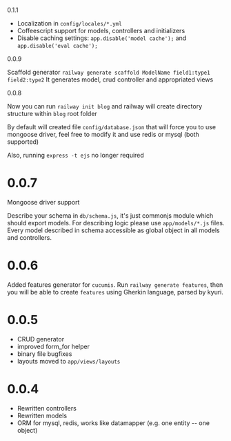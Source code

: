 0.1.1

 * Localization in `config/locales/*.yml`
 * Coffeescript support for models, controllers and initializers
 * Disable caching settings: `app.disable('model cache');` and `app.disable('eval cache');`

0.0.9

Scaffold generator `railway generate scaffold ModelName field1:type1 field2:type2`
It generates model, crud controller and appropriated views

0.0.8

Now you can run `railway init blog` and railway will create directory structure
within `blog` root folder

By default will created file `config/database.json` that will force you to use
mongoose driver, feel free to modify it and use redis or mysql (both supported)

Also, running `express -t ejs` no longer required

0.0.7
=====

Mongoose driver support

Describe your schema in `db/schema.js`, it's just commonjs module which should export
models. For describing logic please use `app/models/*.js` files. Every model
described in schema accessible as global object in all models and controllers.

0.0.6
=====

Added features generator for `cucumis`. Run `railway generate features`, then
you will be able to create `features` using Gherkin language, parsed by kyuri.

0.0.5
=====

  * CRUD generator
  * improved form_for helper
  * binary file bugfixes
  * layouts moved to `app/views/layouts`

0.0.4
=====

  * Rewritten controllers
  * Rewritten models
  * ORM for mysql, redis, works like datamapper (e.g. one entity -- one object)
